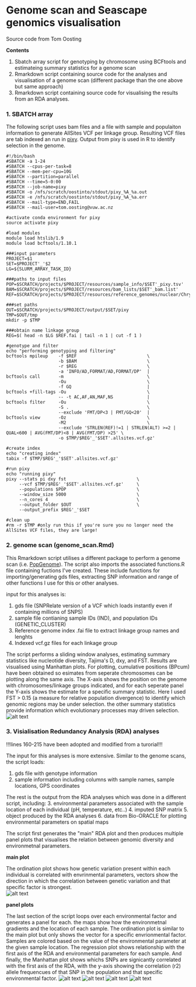 # Genome scan and Seascape genomics visualisation
Source code from Tom Oosting

**Contents**

1. Sbatch array script for genotyping by chromosome using BCFtools and estimateing summary statistics for a genome scan
2. Rmarkdown script containing source code for the analyses and visualisation of a genome scan (different package than the one above but same approach)
3. Rmarkdown script containing source code for visualising the results from an RDA analyses.

### 1. SBATCH array
The following script uses bam files and a file with sample and populaiton information to generate AllSites VCF per linkage group.
Resulting VCF files are tab indexed an run in [pixy](https://pixy.readthedocs.io/en/latest/index.html).
Output from pixy is used in R to identify selection in the genome.
```
#!/bin/bash
#SBATCH -a 1-24
#SBATCH --cpus-per-task=8
#SBATCH --mem-per-cpu=10G
#SBATCH --partition=parallel
#SBATCH --time=5-0:00
#SBATCH --job-name=pixy
#SBATCH -o /nfs/scratch/oostinto/stdout/pixy_%A_%a.out
#SBATCH -e /nfs/scratch/oostinto/stdout/pixy_%A_%a.err
#SBATCH --mail-type=END,FAIL
#SBATCH --mail-user=tom.oosting@vuw.ac.nz

#activate conda environment for pixy
source activate pixy  

#load modules
module load htslib/1.9
module load bcftools/1.10.1

###input parameters
PROJECT=$1
SET=$PROJECT'_'$2
LG=${SLURM_ARRAY_TASK_ID}

###paths to input files
POP=$SCRATCH/projects/$PROJECT/resources/sample_info/$SET'_pixy.tsv'
BAM=$SCRATCH/projects/$PROJECT/resources/bam_lists/$SET'_bam.list'
REF=$SCRATCH/projects/$PROJECT/resources/reference_genomes/nuclear/Chrysophrys_auratus.v.1.0.all.assembly.units.fasta

###set paths
OUT=$SCRATCH/projects/$PROJECT/output/$SET/pixy
TMP=$OUT/tmp
mkdir -p $TMP

###obtain name linkage group
REG=$( head -n $LG $REF.fai | tail -n 1 | cut -f 1 )

#genotype and filter
echo "performing genotyping and filtering"
bcftools mpileup    -f $REF                           \
                    -b $BAM                           \
                    -r $REG                           \
                    -a 'INFO/AD,FORMAT/AD,FORMAT/DP'  |
bcftools call       -m                                \
                    -Ou                               \
                    -f GQ                             |	 
bcftools +fill-tags -Ou                               \
                    -- -t AC,AF,AN,MAF,NS             |
bcftools filter     -Ou                               \
                    -S .                              \
                    --exclude 'FMT/DP<3 | FMT/GQ<20'  |
bcftools view       -Oz                               \
                    -M2                               \
                    --exclude 'STRLEN(REF)!=1 | STRLEN(ALT) >=2 | QUAL<600 | AVG(FMT/DP)<8 | AVG(FMT/DP) >25' \
                    -o $TMP/$REG'_'$SET'.allsites.vcf.gz'

#create index
echo "creating index"
tabix -f $TMP/$REG'_'$SET'.allsites.vcf.gz'

#run pixy
echo "running pixy"
pixy --stats pi dxy fst                           \
     --vcf $TMP/$REG'_'$SET'.allsites.vcf.gz'     \
     --populations $POP                           \
     --window_size 5000                           \
     --n_cores 4                                  \
     --output_folder $OUT                         \
     --output_prefix $REG'_'$SET

#clean up
#rm -r $TMP	#only run this if you're sure you no longer need the AllSites VCF files, they are large!
```
### 2. genome scan (genome_scan.Rmd) 
This Rmarkdown script utilises a different package to perform a genome scan (i.e. [PopGenome](https://popgenome.weebly.com/)).
The script also imports the associated functions.R file containing fuctions I've created.
These include functions for importing/generating gds files, extracting SNP information and range of other functions I use for this or other analyses.

input for this analyses is:
1. gds file (SNPRelate version of a VCF which loads instantly even if containing millions of SNPS)
2. sample file contianing sample IDs (IND), and population IDs (GENETIC_CLUSTER)
3. Reference genome index .fai file to extract linkage group names and lenghts
4. Indexed vcf.gz files for each linkage group

The script performs a sliding window analyses, estimating summary statistics like nucleotide diversity, Tajima's D, dxy, and FST. Results are visualised using Manhattan plots. For plotting, cumulative positions (BPcum) have been obtained so esimates from seperate chromosomes can be plotting along the same axis. The X-axis shows the position on the genome with chromosomes/linkage groups indicated, and for each seperate panel the Y-axis shows the estimate for a specific summary statistic. Here I used FST > 0.15 (a measure for relative population divergence) to identify which genomic regions may be under selection. the other summary statistics provide information which evolutionary processes may driven selection.
![alt text](./Figures/snapper_norm_qc_slw5000_genome_scan.png)

### 3. Visialisation Redundancy Analysis (RDA) analyses
!!!lines 160-215 have been adopted and modified from a turorial!!!

The input for this analyses is more extensive. Similar to the genome scans, the script loads:
1. gds file with genotype information
2. sample information including columns with sample names, sample locations, GPS coordinates

The rest is the output from the RDA analyses which was done in a different script, including:
3. environmental parameters associated with the sample location of each individual (pH, temperature, etc..)
4. imputed SNP matrix
5. object produced by the RDA analyses
6. data from Bio-ORACLE for plotting environmental parameters on spatial maps

The script first generates the "main" RDA plot and then produces multiple panel plots that visualises the relation between genomic diversity and environmetnal parameters. 

**main plot**

The ordination plot shows how genetic variation present within each individual is correlated with envrinmental parameters, vectors show the direction in which the correlation between genetic variation and that specific factor is strongest.  
![alt text](./Figures/snapper_382_qc_thin5000_heterogeneous_MAIN_joined.png)

**panel plots**

The last section of the script loops over each environmental factor and generates a panel for each. the maps show how the environmetnal gradients and the location of each sample. The ordination plot is similar to the main plot but only shows the vector for a specific envrionmental factor. Samples are colored based on the value of the environmental parameter at the given sample location. The regression plot shows relationship with the first axis of the RDA and environmental parameters for each sample. And finally, the Manhattan plot shows  whichs SNPs are signicantly correlated with the first axis of the RDA, with the y-axis showing the correlation (r2) allele frequencues of that SNP in the population and that specific environmental factor.
![alt text](./Figures/snapper_382_qc_thin5000_heterogeneous_Sea_water_temperature_PC1_joined.png)
![alt text](./Figures/snapper_382_qc_thin5000_heterogeneous_pH_PC1_joined.png)
![alt text](./Figures/snapper_382_qc_thin5000_heterogeneous_Dissolved_oxygen_concentration_PC1_joined.png)
![alt text](./Figures/snapper_382_qc_thin5000_heterogeneous_Iron_concentration_PC1_joined.png)
